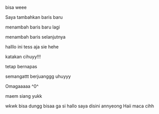 bisa weee


Saya tambahkan baris baru


menambah baris baru lagi


menambah baris selanjutnya

halllo
ini tess aja sie hehe

katakan cihuyy!!!

tetap bernapas

semangattt berjuanggg uhuyyy

Omagaaaaa ^0^

maem siang yukk

wkwk bisa dungg
bisaa ga si
hallo saya disini
annyeong
Haii
maca cihh
